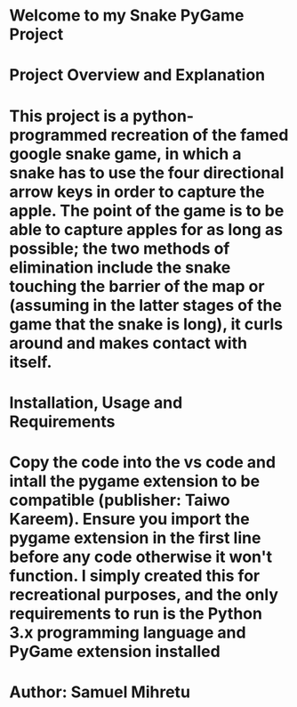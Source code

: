 # Welcome to my Snake PyGame Project
# Project Overview and Explanation
# This project is a python-programmed recreation of the famed google snake game, in which a snake has to use the four directional arrow keys in order to capture the apple. The point of the game is to be able to capture apples for as long as possible; the two methods of elimination include the snake touching the barrier of the map or (assuming in the latter stages of the game that the snake is long), it curls around and makes contact with itself. 

# Installation, Usage and Requirements
# Copy the code into the vs code and intall the pygame extension to be compatible (publisher: Taiwo Kareem). Ensure you import the pygame extension in the first line before any code otherwise it won't function. I simply created this for recreational purposes, and the only requirements to run is the Python 3.x programming language and PyGame extension installed

# Author: Samuel Mihretu
